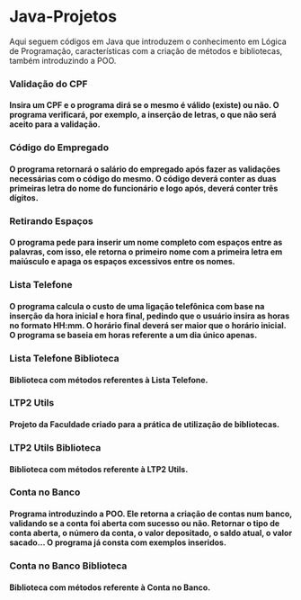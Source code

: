 # Java-Projetos
Aqui seguem códigos em Java que introduzem o conhecimento em Lógica de Programação, características com a criação de métodos e bibliotecas, também introduzindo a POO. 

### Validação do CPF
####  Insira um CPF e o programa dirá se o mesmo é válido (existe) ou não. O programa verificará, por exemplo, a inserção de letras, o que não será aceito para a validação.

### Código do Empregado
#### O programa retornará o salário do empregado após fazer as validações necessárias com o código do mesmo. O código deverá conter as duas primeiras letra do nome do funcionário e logo após, deverá conter três dígitos. 

### Retirando Espaços
#### O programa pede para inserir um nome completo com espaços entre as palavras, com isso, ele retorna o primeiro nome com a primeira letra em maiúsculo e apaga os espaços excessivos entre os nomes.

### Lista Telefone
#### O programa calcula o custo de uma ligação telefônica com base na inserção da hora inicial e hora final, pedindo que o usuário insira as horas no formato HH:mm. O horário final deverá ser maior que o horário inicial. O programa se baseia em horas referente a um dia único apenas. 

### Lista Telefone Biblioteca
#### Biblioteca com métodos referentes à Lista Telefone. 

### LTP2 Utils
#### Projeto da Faculdade criado para a prática de utilização de bibliotecas. 

### LTP2 Utils Biblioteca
#### Biblioteca com métodos referente à LTP2 Utils.

### Conta no Banco 
#### Programa introduzindo a POO. Ele retorna a criação de contas num banco, validando se a conta foi aberta com sucesso ou não. Retornar o tipo de conta aberta, o número da conta, o valor depositado, o saldo atual, o valor sacado... O programa já consta com exemplos inseridos.  

### Conta no Banco Biblioteca
#### Biblioteca com métodos referente à Conta no Banco. 
